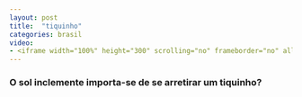 ```yaml
---
layout: post
title:  "tiquinho"
categories: brasil
video: 
- <iframe width="100%" height="300" scrolling="no" frameborder="no" allow="autoplay" src="https://w.soundcloud.com/player/?url=https%3A//api.soundcloud.com/tracks/504407403&color=%233c858a&auto_play=false&hide_related=false&show_comments=true&show_user=true&show_reposts=false&show_teaser=true&visual=true"></iframe>
---
```


### O sol inclemente importa-se de se arretirar um tiquinho?


